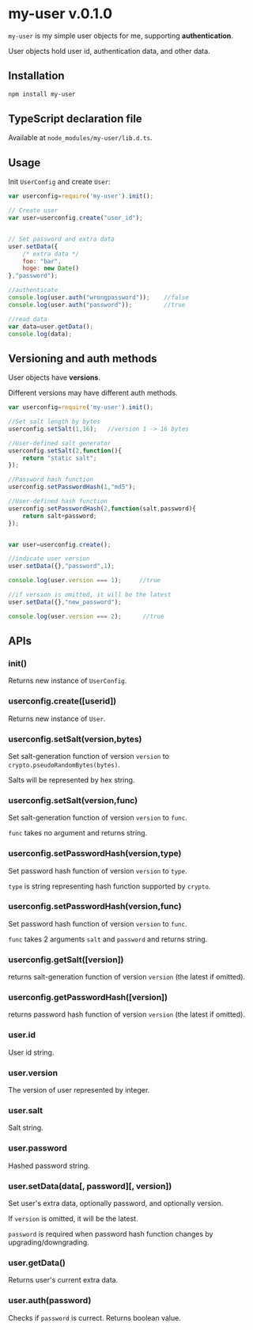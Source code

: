 # my-user v.0.1.0

`my-user` is my simple user objects for me, supporting **authentication**.

User objects hold user id, authentication data, and other data.

## Installation
```sh
npm install my-user
```

## TypeScript declaration file
Available at `node_modules/my-user/lib.d.ts`.

## Usage
Init `UserConfig` and create `User`:

```js
var userconfig=require('my-user').init();

// Create user
var user=userconfig.create("user_id");


// Set password and extra data
user.setData({
    /* extra data */
    foo: "bar",
    hoge: new Date()
},"password");

//authenticate
console.log(user.auth("wrongpassword"));    //false
console.log(user.auth("password"));         //true

//read data
var data=user.getData();
console.log(data);
```

## Versioning and auth methods
User objects have **versions**.

Different versions may have different auth methods.

```js
var userconfig=require('my-user').init();

//Set salt length by bytes
userconfig.setSalt(1,16);	//version 1 -> 16 bytes

//User-defined salt generator
userconfig.setSalt(2,function(){
    return "static salt";
});

//Password hash function
userconfig.setPasswordHash(1,"md5");

//User-defined hash function
userconfig.setPasswordHash(2,function(salt,password){
    return salt+password;
});


var user=userconfig.create();

//indicate user version
user.setData({},"password",1);

console.log(user.version === 1);     //true

//if version is omitted, it will be the latest
user.setData({},"new_password");

console.log(user.version === 2);      //true
```

## APIs

### init()
Returns new instance of `UserConfig`.

### userconfig.create([userid])
Returns new instance of `User`.

### userconfig.setSalt(version,bytes)
Set salt-generation function of version `version` to `crypto.pseudoRandomBytes(bytes)`.

Salts will be represented by hex string.

### userconfig.setSalt(version,func)
Set salt-generation function of version `version` to `func`.

`func` takes no argument and returns string.

### userconfig.setPasswordHash(version,type)
Set password hash function of version `version` to `type`.

`type` is string representing hash function supported by `crypto`.

### userconfig.setPasswordHash(version,func)
Set password hash function of version `version` to `func`.

`func` takes 2 arguments `salt` and `password` and returns string.

### userconfig.getSalt([version])
returns salt-generation function of version `version` (the latest if omitted).

### userconfig.getPasswordHash([version])
returns password hash function of version `version` (the latest if omitted).

### user.id
User id string.

### user.version
The version of user represented by integer.

### user.salt
Salt string.

### user.password
Hashed password string.

### user.setData(data[, password][, version])
Set user's extra data, optionally password, and optionally version.

If `version` is omitted, it will be the latest.

`password` is required when password hash function changes by upgrading/downgrading.

### user.getData()
Returns user's current extra data.

### user.auth(password)
Checks if `password` is currect. Returns boolean value.

